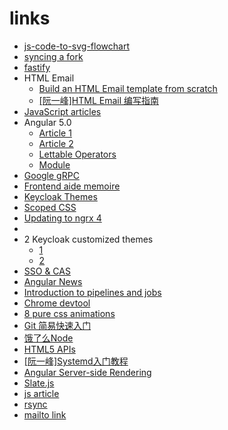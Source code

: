 # links

+ [js-code-to-svg-flowchart](https://github.com/Bogdan-Lyashenko/js-code-to-svg-flowchart?utm_source=gold_browser_extension)
+ [syncing a fork](https://help.github.com/articles/syncing-a-fork/)
+ [fastify](https://github.com/fastify)
+ HTML Email
  + [Build an HTML Email template from scratch](https://webdesign.tutsplus.com/articles/build-an-html-email-template-from-scratch--webdesign-12770)
  + [[阮一峰]HTML Email 编写指南](http://www.ruanyifeng.com/blog/2013/06/html_email.html)
+ [JavaScript articles](https://juejin.im/post/59eff1fb6fb9a044ff30a942?utm_source=gold_browser_extension)
+ Angular 5.0
  + [Article 1](https://blog.angular.io/version-5-0-0-of-angular-now-available-37e414935ced)
  + [Article 2](https://angular.cn/guide/bootstrapping)
  + [Lettable Operators](https://github.com/ReactiveX/rxjs/blob/master/doc/lettable-operators.md)
  + [Module](https://blog.angularindepth.com/avoiding-common-confusions-with-modules-in-angular-ada070e6891f)
+ [Google gRPC](https://thenewstack.io/grpc-lean-mean-communication-protocol-microservices/)
+ [Frontend aide memoire](https://juejin.im/entry/5a0149a9f265da431f4a7999)
+ [Keycloak Themes](https://access.redhat.com/documentation/en-us/red_hat_single_sign-on/7.0/html/server_developer_guide/themes#deploying_themes)
+ [Scoped CSS](https://css-tricks.com/saving-the-day-with-scoped-css/)
+ [Updating to ngrx 4](http://brianflove.com/2017/09/09/updating-to-ngrx-4/)
+ [<heml>](https://github.com/SparkPost/heml)
+ 2 Keycloak customized themes
  + [1](https://github.com/UKHomeOffice/keycloak-theme-govuk)
  + [2](https://github.com/MAXIMUS-DeltaWare/adminlte-keycloak-theme/blob/master/adminlte/login/login.ftl)
+ [SSO & CAS](https://juejin.im/post/5a002b536fb9a045132a1727)
+ [Angular News](https://zhuanlan.zhihu.com/angular-news)
+ [Introduction to pipelines and jobs](https://docs.gitlab.com/ee/ci/pipelines.html)
+ [Chrome devtool](https://juejin.im/post/59ffad656fb9a0450b65c4c0)
+ [8 pure css animations](http://geek.csdn.net/news/detail/243149)
+ [Git 简易快速入门](https://juejin.im/post/59ec83e9f265da4315230eb2)
+ [饿了么Node](https://elemefe.github.io/node-interview/#/sections/zh-cn/error?id=c-c%20%20-addon)
+ [HTML5 APIs](https://davidwalsh.name/more-html5-apis)
+ [[阮一峰]Systemd入门教程](http://www.ruanyifeng.com/blog/2016/03/systemd-tutorial-commands.html)
+ [Angular Server-side Rendering](https://medium.com/@cyrilletuzi/angular-server-side-rendering-in-node-with-express-universal-engine-dce21933ddce)
+ [Slate.js](https://juejin.im/post/59e6fc9951882578d503952c)
+ [js article](https://juejin.im/post/59e653c46fb9a0452935d715)
+ [rsync](https://www.computerhope.com/unix/rsync.htm)
+ [mailto link](https://css-tricks.com/snippets/html/mailto-links/)
